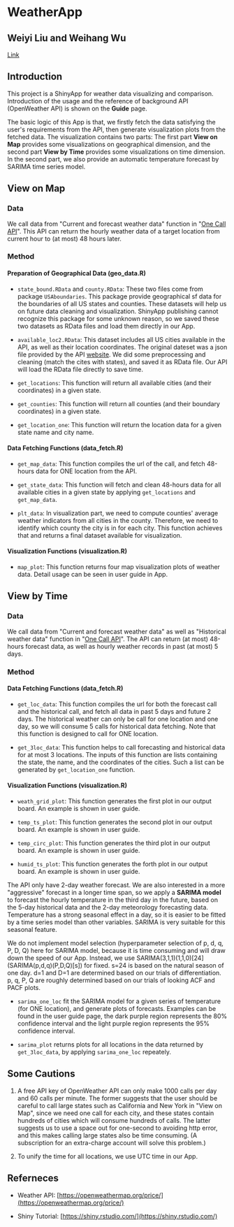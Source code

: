 # WeatherApp

## Weiyi Liu and Weihang Wu

[Link](https://wwhworks.shinyapps.io/WeatherExplore/)

## Introduction
This project is a ShinyApp for weather data visualizing and comparison. Introduction of the usage and the reference of background API (OpenWeather API) is shown on the **Guide** page.

The basic logic of this App is that, we firstly fetch the data satisfying the user's requirements from the API, then generate visualization plots from the fetched data. The visualization contains two parts: The first part **View on Map** provides some visualizations on geographical dimension, and the second part **View by Time** provides some visualizations on time dimension. In the second part, we also provide an automatic temperature forecast by SARIMA time series model.


## View on Map
### Data
We call data from "Current and forecast weather data" function in "[One Call API](https://openweathermap.org/api/one-call-api)". This API can return the hourly weather data of a target location from current hour to (at most) 48 hours later.

### Method
#### Preparation of Geographical Data (geo_data.R)
+ `state_bound.RData` and `county.RData`: These two files come from package `USAboundaries`. This package provide geographical sf data for the boundaries of all US states and counties. These datasets will help us on future data cleaning and visualization. ShinyApp publishing cannot recognize this package for some unknown reason, so we saved these two datasets as RData files and load them directly in our App.

+ `available_loc2.RData`: This dataset includes all US cities available in the API, as well as their location coordinates. The original dateset was a json file provided by the API [website](http://bulk.openweathermap.org/sample/). We did some preprocessing and cleaning (match the cites with states), and saved it as RData file. Our API will load the RData file directly to save time.

+ `get_locations`: This function will return all available cities (and their coordinates) in a given state.

+ `get_counties`: This function will return all counties (and their boundary coordinates) in a given state.

+ `get_location_one`: This function will return the location data for a given state name and city name.

#### Data Fetching Functions (data_fetch.R)
+ `get_map_data`: This function compiles the url of the call, and fetch 48-hours data for ONE location from the API.

+ `get_state_data`: This function will fetch and clean 48-hours data for all available cities in a given state by applying `get_locations` and `get_map_data`.

+ `plt_data`: In visualization part, we need to compute counties' average weather indicators from all cities in the county. Therefore, we need to identify which county the city is in for each city. This function achieves that and returns a final dataset available for visualization.

#### Visualization Functions (visualization.R)
+ `map_plot`: This function returns four map visualization plots of weather data. Detail usage can be seen in user guide in App.


## View by Time
### Data
We call data from "Current and forecast weather data" as well as "Historical weather data" function in "[One Call API](https://openweathermap.org/api/one-call-api)". The API can return (at most) 48-hours forecast data, as well as hourly weather records in past (at most) 5 days.

### Method
#### Data Fetching Functions (data_fetch.R)
+ `get_loc_data`: This function compiles the url for both the forecast call and the historical call, and fetch all data in past 5 days and future 2 days. The historical weather can only be call for one location and one day, so we will consume 5 calls for historical data fetching. Note that this function is designed to call for ONE location.

+ `get_3loc_data`: This function helps to call forecasting and historical data for at most 3 locations. The inputs of this function are lists containing the state, the name, and the coordinates of the cities. Such a list can be generated by `get_location_one` function. 

#### Visualization Functions (visualization.R)
+ `weath_grid_plot`: This function generates the first plot in our output board. An example is shown in user guide.

+ `temp_ts_plot`: This function generates the second plot in our output board. An example is shown in user guide.

+ `temp_circ_plot`: This function generates the third plot in our output board. An example is shown in user guide.

+ `humid_ts_plot`: This function generates the forth plot in our output board. An example is shown in user guide.

The API only have 2-day weather forecast. We are also interested in a more "aggressive" forecast in a longer time span, so we apply a **SARIMA model** to forecast the hourly temperature in the third day in the future, based on the 5-day historical data and the 2-day meteorology forecasting data. Temperature has a strong seasonal effect in a day, so it is easier to be fitted by a time series model than other variables. SARIMA is very suitable for this seasonal feature.

We do not implement model selection (hyperparameter selection of p, d, q, P, D, Q) here for SARIMA model, because it is time consuming and will draw down the speed of our App. Instead, we use SARIMA(3,1,1)(1,1,0)[24] (SARIMA(p,d,q)(P,D,Q)[s]) for fixed. s=24 is based on the natural season of one day. d=1 and D=1 are determined based on our trials of differentiation. p, q, P, Q are roughly determined based on our trials of looking ACF and PACF plots.

+ `sarima_one_loc` fit the SARIMA model for a given series of temperature (for ONE location), and generate plots of forecasts. Examples can be found in the user guide page, the dark purple region represents the 80% confidence interval and the light purple region represents the 95% confidence interval.

+ `sarima_plot` returns plots for all locations in the data returned by `get_3loc_data`, by applying `sarima_one_loc` repeately.



## Some Cautions
1. A free API key of OpenWeather API can only make 1000 calls per day and 60 calls per minute. The former suggests that the user should be careful to call large states such as California and New York in "View on Map", since we need one call for each city, and these states contain hundreds of cities which will consume hundreds of calls. The latter suggests us to use a space out for one-second to avoiding http error, and this makes calling large states also be time consuming. (A subscription for an extra-charge account will solve this problem.)

2. To unify the time for all locations, we use UTC time in our App. 



## Referneces

+ Weather API: [https://openweathermap.org/price/](https://openweathermap.org/price/) 

+ Shiny Tutorial: [https://shiny.rstudio.com/](https://shiny.rstudio.com/)
